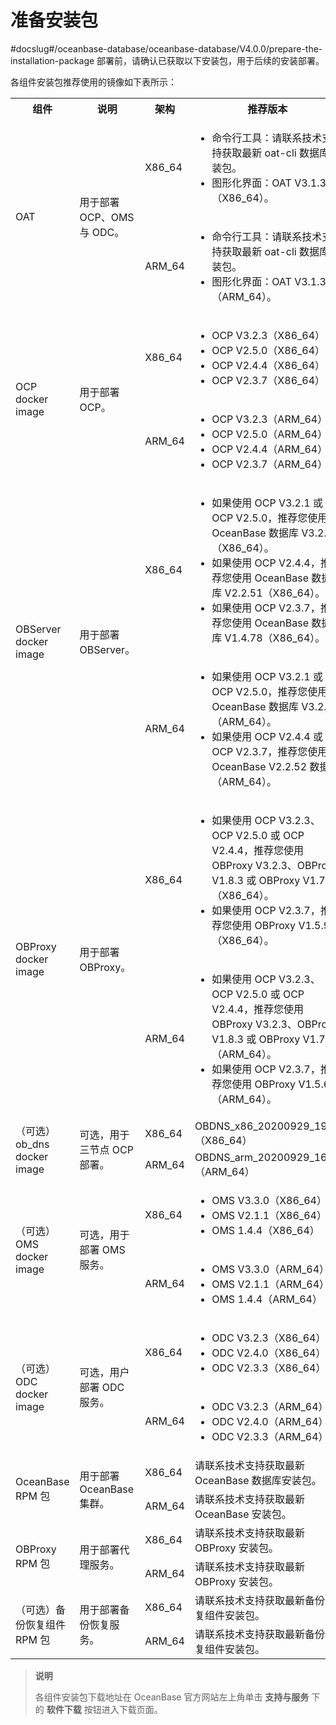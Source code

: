 # 准备安装包
#docslug#/oceanbase-database/oceanbase-database/V4.0.0/prepare-the-installation-package
部署前，请确认已获取以下安装包，用于后续的安装部署。

各组件安装包推荐使用的镜像如下表所示：

<table>
   <tr>
       <th>组件</th>
       <th>说明</th>
       <th>架构</th>
       <th>推荐版本</th>
   </tr>
   <tr>
       <td rowspan="2">OAT</td>
       <td rowspan="2">用于部署 OCP、OMS 与 ODC。</td>
       <td>X86_64</td>
       <td>
           <ul>
               <li>命令行工具：请联系技术支持获取最新 oat-cli 数据库安装包。</li>
               <li>图形化界面：OAT V3.1.3（X86_64）。</li>
           </ul>
       </td>
   </tr>
   <tr>
       <td>ARM_64</td>
       <td>
           <ul>
               <li> 命令行工具：请联系技术支持获取最新 oat-cli 数据库安装包。</li>
               <li> 图形化界面：OAT V3.1.3（ARM_64）。</li>
           </ul>
       </td>
   </tr>
   <tr>
       <td rowspan="2">OCP docker image</td>
       <td rowspan="2">用于部署 OCP。</td>
       <td>X86_64</td>
       <td>
           <ul>
               <li>OCP V3.2.3（X86_64）</li>
               <li>OCP V2.5.0（X86_64）</li>
               <li>OCP V2.4.4（X86_64）</li>
               <li>OCP V2.3.7（X86_64）</li>
           </ul>
        </td>
   </tr>
   <tr>
       <td>ARM_64</td>
       <td>
           <ul>
               <li>OCP V3.2.3（ARM_64）</li>
               <li>OCP V2.5.0（ARM_64）</li>
               <li>OCP V2.4.4（ARM_64）</li>
               <li>OCP V2.3.7（ARM_64）</li>
           </ul>
       </td>
   </tr>
   <tr>
       <td rowspan="2">OBServer docker image</td>
       <td rowspan="2">用于部署 OBServer。</td>
       <td>X86_64</td>
       <td>
           <ul>
               <li>如果使用 OCP V3.2.1 或 OCP V2.5.0，推荐您使用 OceanBase 数据库 V3.2.2（X86_64）。</li>
               <li>如果使用 OCP V2.4.4，推荐您使用 OceanBase 数据库 V2.2.51（X86_64）。</li>
               <li>如果使用 OCP V2.3.7，推荐您使用 OceanBase 数据库 V1.4.78（X86_64）。</li>
           </ul>
       </td>
   </tr>
   <tr>
       <td>ARM_64</td>
       <td>
           <ul>
               <li>如果使用 OCP V3.2.1 或 OCP V2.5.0，推荐您使用 OceanBase 数据库 V3.2.2（ARM_64）。</li>
               <li>如果使用 OCP V2.4.4 或 OCP V2.3.7，推荐您使用 OceanBase V2.2.52 数据库（ARM_64）。</li>
           </ul>
        </td>
   </tr>
   <tr>
       <td rowspan="2">OBProxy docker image</td>
       <td rowspan="2">用于部署 OBProxy。</td>
       <td>X86_64</td>
       <td>
           <ul>
               <li>如果使用 OCP V3.2.3、OCP V2.5.0 或 OCP V2.4.4，推荐您使用 OBProxy V3.2.3、OBProxy V1.8.3 或 OBProxy V1.7.3（X86_64）。</li>
               <li>如果使用 OCP V2.3.7，推荐您使用 OBProxy V1.5.9（X86_64）。</li>
           </ul>
       </td>
   </tr>
   <tr>
       <td>ARM_64</td>
       <td>
           <ul>
               <li>如果使用 OCP V3.2.3、OCP V2.5.0 或 OCP V2.4.4，推荐您使用 OBProxy V3.2.3、OBProxy V1.8.3 或 OBProxy V1.7.4（ARM_64）。</li>
               <li>如果使用 OCP V2.3.7，推荐您使用 OBProxy V1.5.6（ARM_64）。</li>
           </ul>
       </td>
   </tr>
   <tr>
       <td rowspan="2">（可选）ob_dns docker image</td>
       <td rowspan="2">可选，用于三节点 OCP 部署。</td>
       <td>X86_64</td>
       <td>OBDNS_x86_20200929_1937（X86_64）</td>
   </tr>
   <tr>
       <td>ARM_64</td>
       <td>OBDNS_arm_20200929_1620（ARM_64）</td>
   </tr>
   <tr>
       <td rowspan="2">（可选）OMS docker image</td>
       <td rowspan="2">可选，用于部署 OMS 服务。</td>
       <td>X86_64</td>
       <td>
           <ul>
               <li>OMS V3.3.0（X86_64）</li>
               <li>OMS V2.1.1（X86_64）</li>
               <li>OMS 1.4.4（X86_64）</li>
           </ul>
       </td>
   </tr>
   <tr>
       <td>ARM_64</td>
       <td>
           <ul>
               <li>OMS V3.3.0（ARM_64）</li>
               <li>OMS V2.1.1（ARM_64）</li>
               <li>OMS 1.4.4（ARM_64）</li>
           </ul>
       </td>
   </tr>
   <tr>
       <td rowspan="2">（可选）ODC docker image</td>
       <td rowspan="2">可选，用户部署 ODC 服务。</td>
       <td>X86_64</td>
       <td>
           <ul>
               <li>ODC V3.2.3（X86_64）</li>
               <li>ODC V2.4.0（X86_64）</li>
               <li>ODC V2.3.3（X86_64）</li>
           </ul>
       </td>
   </tr>
   <tr>
       <td>ARM_64</td>
       <td>
           <ul>
               <li>ODC V3.2.3（ARM_64）</li>
               <li>ODC V2.4.0（ARM_64）</li>
               <li>ODC V2.3.3（ARM_64）</li>
           </ul>
       </td>
   </tr>
   <tr>
       <td rowspan="2">OceanBase RPM 包</td>
       <td rowspan="2">用于部署 OceanBase 集群。</td>
       <td>X86_64</td>
       <td>请联系技术支持获取最新 OceanBase 数据库安装包。</td>
   </tr>
   <tr>
       <td>ARM_64</td>
       <td>请联系技术支持获取最新 OceanBase 安装包。</td>
   </tr>
   <tr>
       <td rowspan="2">OBProxy RPM 包</td>
       <td rowspan="2">用于部署代理服务。</td>
       <td>X86_64</td>
       <td>请联系技术支持获取最新 OBProxy 安装包。</td>
   </tr>
   <tr>
       <td>ARM_64</td>
       <td>请联系技术支持获取最新 OBProxy 安装包。</td>
   </tr>
   <tr>
       <td rowspan="2">（可选）备份恢复组件 RPM 包</td>
       <td rowspan="2">用于部署备份恢复服务。</td>
       <td>X86_64</td>
       <td>请联系技术支持获取最新备份恢复组件安装包。</td>
   </tr>
   <tr>
       <td>ARM_64</td>
       <td>请联系技术支持获取最新备份恢复组件安装包。</td>
   </tr>
</table>

> **说明**
>
> 各组件安装包下载地址在 OceanBase 官方网站左上角单击 **支持与服务** 下的 **软件下载** 按钮进入下载页面。
